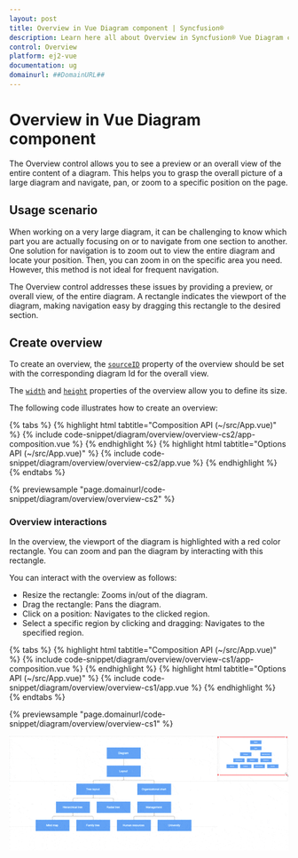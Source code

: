```yaml
---
layout: post
title: Overview in Vue Diagram component | Syncfusion®
description: Learn here all about Overview in Syncfusion® Vue Diagram component of Syncfusion Essential® JS 2 and more.
control: Overview 
platform: ej2-vue
documentation: ug
domainurl: ##DomainURL##
---
```


# Overview in Vue Diagram component

The Overview control allows you to see a preview or an overall view of the entire content of a diagram. This helps you to grasp the overall picture of a large diagram and navigate, pan, or zoom to a specific position on the page.

## Usage scenario

When working on a very large diagram, it can be challenging to know which part you are actually focusing on or to navigate from one section to another. One solution for navigation is to zoom out to view the entire diagram and locate your position. Then, you can zoom in on the specific area you need. However, this method is not ideal for frequent navigation.

The Overview control addresses these issues by providing a preview, or overall view, of the entire diagram. A rectangle indicates the viewport of the diagram, making navigation easy by dragging this rectangle to the desired section.

## Create overview

To create an overview, the [`sourceID`](https://ej2.syncfusion.com/vue/documentation/api/overview/overviewModel/#sourceid) property of the overview should be set with the corresponding diagram Id for the overall view.

The [`width`](https://ej2.syncfusion.com/vue/documentation/api/overview/overviewModel/#width) and [`height`](https://ej2.syncfusion.com/angular/documentation/api/overview/overviewModel/#height) properties of the overview allow you to define its size.

The following code illustrates how to create an overview:

{% tabs %}
{% highlight html tabtitle="Composition API (~/src/App.vue)" %}
{% include code-snippet/diagram/overview/overview-cs2/app-composition.vue %}
{% endhighlight %}
{% highlight html tabtitle="Options API (~/src/App.vue)" %}
{% include code-snippet/diagram/overview/overview-cs2/app.vue %}
{% endhighlight %}
{% endtabs %}
        
{% previewsample "page.domainurl/code-snippet/diagram/overview/overview-cs2" %}

### Overview interactions

In the overview, the viewport of the diagram is highlighted with a red color rectangle. You can zoom and pan the diagram by interacting with this rectangle.

You can interact with the overview as follows:

* Resize the rectangle: Zooms in/out of the diagram.
* Drag the rectangle: Pans the diagram.
* Click on a position: Navigates to the clicked region.
* Select a specific region by clicking and dragging: Navigates to the specified region.

{% tabs %}
{% highlight html tabtitle="Composition API (~/src/App.vue)" %}
{% include code-snippet/diagram/overview/overview-cs1/app-composition.vue %}
{% endhighlight %}
{% highlight html tabtitle="Options API (~/src/App.vue)" %}
{% include code-snippet/diagram/overview/overview-cs1/app.vue %}
{% endhighlight %}
{% endtabs %}
        
{% previewsample "page.domainurl/code-snippet/diagram/overview/overview-cs1" %}

![Overview-interaction](images/overview-interaction.gif)